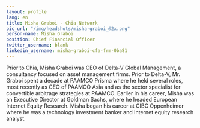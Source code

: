 ```yaml
---
layout: profile
lang: en
title: Misha Graboi - Chia Network
pic_url: "/img/headshots/misha-graboi_@2x.png"
person-name: Misha Graboi
position: Chief Financial Officer
twitter_username: blank
linkedin_username: misha-graboi-cfa-frm-0ba81
---
```


Prior to Chia, Misha Graboi was CEO of Delta-V Global Management, a consultancy focused on asset management firms. Prior to Delta-V, Mr. Graboi spent a decade at PAAMCO Prisma where he held several roles, most recently as CEO of PAAMCO Asia and as the sector specialist for convertible arbitrage strategies at PAAMCO. Earlier in his career, Misha was an Executive Director at Goldman Sachs, where he headed European Internet Equity Research. Misha began his career at CIBC Oppenheimer where he was a technology investment banker and Internet equity research analyst.

